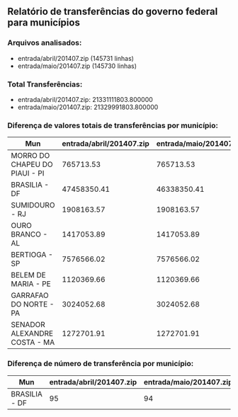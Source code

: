 ## Relatório de transferências do governo federal para municípios
### Arquivos analisados:
* entrada/abril/201407.zip (145731 linhas)
* entrada/maio/201407.zip (145730 linhas)
### Total Transferências:
* entrada/abril/201407.zip: 21331111803.800000
* entrada/maio/201407.zip: 21329991803.800000
### Diferença de valores totais de transferências por município:
| Mun | entrada/abril/201407.zip | entrada/maio/201407.zip | Diff | Percent |
| --- | --- | --- | --- | --- |
| MORRO DO CHAPEU DO PIAUI - PI | 765713.53 | 765713.53 | 0.00 | 0.00 |
| BRASILIA - DF | 47458350.41 | 46338350.41 | -1120000.00 | -2.36 |
| SUMIDOURO - RJ | 1908163.57 | 1908163.57 | -0.00 | -0.00 |
| OURO BRANCO - AL | 1417053.89 | 1417053.89 | -0.00 | -0.00 |
| BERTIOGA - SP | 7576566.02 | 7576566.02 | -0.00 | -0.00 |
| BELEM DE MARIA - PE | 1120369.66 | 1120369.66 | 0.00 | 0.00 |
| GARRAFAO DO NORTE - PA | 3024052.68 | 3024052.68 | -0.00 | -0.00 |
| SENADOR ALEXANDRE COSTA - MA | 1272701.91 | 1272701.91 | 0.00 | 0.00 |
### Diferença de número de transferência por município:
| Mun | entrada/abril/201407.zip | entrada/maio/201407.zip | Diff | Percent |
| --- | --- | --- | --- | --- |
| BRASILIA - DF | 95 | 94 | -1 | -1 |
